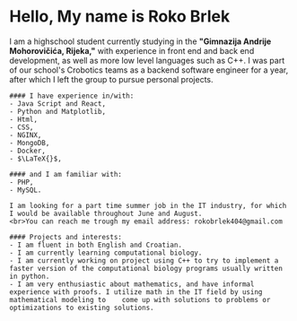 <!DOCTYPE HTML>
<html>
  <body>
    <div>
      <h1> Hello, My name is Roko Brlek </h1>
      <p> I am a highschool student currently studying in the <b>"Gimnazija Andrije Mohorovičića, Rijeka,"</b> with experience in front end and back end development, as well as more low level languages such as C++. I was part of our school's </b>Crobotics</b> teams as a backend software engineer for a year, after which I left the group to pursue personal projects.</p>
    </div>
    
    #### I have experience in/with:
    - Java Script and React,
    - Python and Matplotlib,
    - Html,
    - CSS,
    - NGINX,
    - MongoDB,
    - Docker,
    - $\LaTeX{}$,

    #### and I am familiar with:
    - PHP,
    - MySQL.

    I am looking for a part time summer job in the IT industry, for which I would be available throughout June and August.
    <br>You can reach me trough my email address: rokobrlek404@gmail.com

    #### Projects and interests:
    - I am fluent in both English and Croatian.
    - I am currently learning computational biology.
    - I am currently working on project using C++ to try to implement a faster version of the computational biology programs usually written in python. 
    - I am very enthusiastic about mathematics, and have informal experience with proofs. I utilize math in the IT field by using mathematical modeling to    come up with solutions to problems or optimizations to existing solutions.
  </body>
</html>
